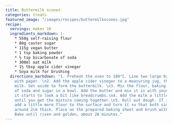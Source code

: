 ```yaml
---
title: Buttermilk scones
categories: treats
featured_image: "/images/recipes/buttermilkscones.jpg"
recipe:
  servings: makes 16
  ingredients_markdown: |-
    * 550g self-raising flour
    * 80g caster sugar
    * 115g vegan butter
    * 1 tsp baking powder
    * ½ tsp bicarbonate of soda
    * 300ml oat milk
    * 1½ tbsp apple cider vinegar
    * Soya milk for brushing
  directions_markdown: "1. Preheat the oven to 180°C. Line two large baking trays
    with paper. \n2. Add the apple cider vinegar to a measuring jug, then the oat
    milk. Set aside to form the buttermilk. \n3. Mix the flour, baking powder, bicarbonate
    of soda and sugar in a bowl. Add the butter and mix it in with your fingers until
    it starts to look a bit like breadcrumbs.\n4. Add the milk a little at a time
    until you get the mixture coming together.\n5. Roll out dough. If it feels too wet,
    add a little more flour to the surface and turn it so that both sides are floured. Cut out little circles
    around 2cm thick. Place on the prepared baking sheet and brush with soya milk.
    Bake until risen and golden, about 20 minutes."
---
```

